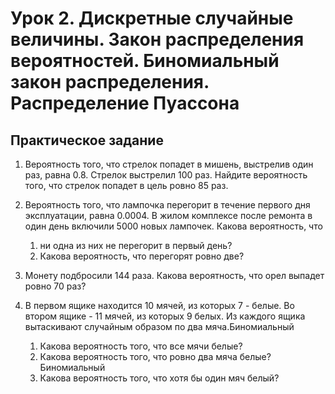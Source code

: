 # Урок 2. Дискретные случайные величины. Закон распределения вероятностей. Биномиальный закон распределения. Распределение Пуассона

## Практическое задание

1. Вероятность того, что стрелок попадет в мишень,
   выстрелив один раз, равна 0.8. 
   Стрелок выстрелил 100 раз.
   Найдите вероятность того, что стрелок попадет в цель ровно 85 раз.
   
2. Вероятность того,
   что лампочка перегорит в течение первого дня эксплуатации,
   равна 0.0004.
   В жилом комплексе после ремонта
   в один день включили 5000 новых лампочек. 
   Какова вероятность, что
   1. ни одна из них не перегорит в первый день?
   2. Какова вероятность, что перегорят ровно две?

3. Монету подбросили 144 раза.
   Какова вероятность, что орел выпадет ровно 70 раз?

4. В первом ящике находится 10 мячей, из которых 7 - белые.
   Во втором ящике - 11 мячей, из которых 9 белых.
   Из каждого ящика вытаскивают случайным образом по два мяча.Биномиальный
   1. Какова вероятность того, что все мячи белые?
   2. Какова вероятность того, что ровно два мяча белые?Биномиальный
   3. Какова вероятность того, что хотя бы один мяч белый?
